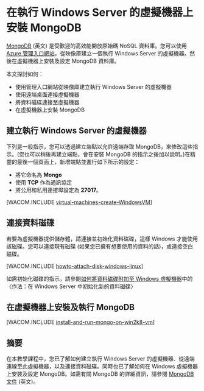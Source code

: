 <properties urlDisplayName="Install MongoDB" pageTitle="在執行 Windows Server 的虛擬機器上安裝 MongoDB" metaKeywords="Azure vm, Azure MongoDB, Azure remote desktop" description="了解如何在執行 Windows Server 的 Azure VM 上安裝 MongoDB。" metaCanonical="" services="virtual-machines" documentationCenter="" title="在 Azure 中執行 Windows Server 的虛擬機器上安裝 MongoDB" authors="kathydav" solutions="" manager="timlt" editor="tysonn" />

<tags ms.service="virtual-machines" ms.workload="infrastructure-services" ms.tgt_pltfrm="vm-windows" ms.devlang="na" ms.topic="article" ms.date="01/01/1900" ms.author="kathydav" />

# 在執行 Windows Server 的虛擬機器上安裝 MongoDB

[MongoDB][MongoDB] (英文) 是受歡迎的高效能開放原始碼 NoSQL 資料庫。您可以使用 [Azure 管理入口網站][Azure 管理入口網站]，從映像庫建立一個執行 Windows Server 的虛擬機器。然後在虛擬機器上安裝及設定 MongoDB 資料庫。

本文探討如何：

-   使用管理入口網站從映像庫建立執行 Windows Server 的虛擬機器
-   使用遠端桌面連接虛擬機器
-   將資料磁碟連接至虛擬機器
-   在虛擬機器上安裝 MongoDB

## 建立執行 Windows Server 的虛擬機器

下列是一般指示，您可以透過建立端點以允許遠端存取 MongoDB，來修改這些指示。(您也可以稍後再建立端點，會在安裝 MongoDB 的指示之後加以說明。)在精靈的最後一個頁面上，新增端點並進行如下所示的設定：

-   將它命名為 **Mongo**
-   使用 **TCP** 作為通訊協定
-   將公用和私用連接埠設定為 **27017**。

[WACOM.INCLUDE [virtual-machines-create-WindowsVM](../includes/virtual-machines-create-WindowsVM.md)]

## 連接資料磁碟

若要為虛擬機器提供儲存體，請連接並初始化資料磁碟，這樣 Windows 才能使用該磁碟。您可以連接現有磁碟 (如果您已擁有想要使用的資料的話)，或連接空白磁碟。

[WACOM.INCLUDE [howto-attach-disk-windows-linux](../includes/howto-attach-disk-windows-linux.md)]

如需初始化磁碟的指示，請參閱[如何將資料磁碟附加至 Windows 虛擬機器][如何將資料磁碟附加至 Windows 虛擬機器]中的〈作法：在 Windows Server 中初始化新的資料磁碟〉

## 在虛擬機器上安裝及執行 MongoDB

[WACOM.INCLUDE [install-and-run-mongo-on-win2k8-vm](../includes/install-and-run-mongo-on-win2k8-vm.md)]

## 摘要

在本教學課程中，您已了解如何建立執行 Windows Server 的虛擬機器、從遠端連線至此虛擬機器，以及連接資料磁碟。同時也已了解如何在 Windows 虛擬機器上安裝及設定 MongoDB。如需有關 MongoDB 的詳細資訊，請參閱 [MongoDB 文件][MongoDB 文件] (英文)。

  [MongoDB]: http://www.mongodb.org/
  [Azure 管理入口網站]: http://manage.windowsazure.com
  [如何將資料磁碟附加至 Windows 虛擬機器]: http://azure.microsoft.com/zh-tw/documentation/articles/storage-windows-attach-disk/
  [MongoDB 文件]: http://www.mongodb.org/display/DOCS/Home

